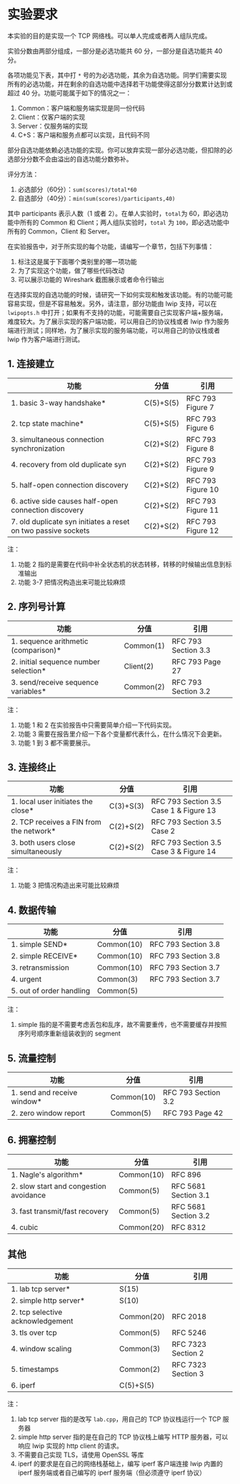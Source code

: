 # 实验要求

本实验的目的是实现一个 TCP 网络栈。可以单人完成或者两人组队完成。

实验分数由两部分组成，一部分是必选功能共 60 分，一部分是自选功能共 40 分。

各项功能见下表，其中打 `*` 号的为必选功能，其余为自选功能。同学们需要实现所有的必选功能，并在剩余的自选功能中选择若干功能使得这部分分数累计达到或超过 40 分。功能可能属于如下的情况之一：

1. Common：客户端和服务端实现是同一份代码
2. Client：仅客户端的实现
3. Server：仅服务端的实现
4. C+S：客户端和服务点都可以实现，且代码不同

部分自选功能依赖必选功能的实现。你可以放弃实现一部分必选功能，但扣除的必选部分分数不会由溢出的自选功能分数弥补。

评分方法：

1. 必选部分（60分）：`sum(scores)/total*60`
2. 自选部分（40分）：`min(sum(scores)/participants,40)`

其中 participants 表示人数（1 或者 2）。在单人实验时，`total`为 60，即必选功能中所有的 Common 和 Client；两人组队实验时，`total` 为 `100`，即必选功能中所有的 Common，Client 和 Server。

在实验报告中，对于所实现的每个功能，请编写一个章节，包括下列事情：

1. 标注这是属于下面哪个类别里的哪一项功能
2. 为了实现这个功能，做了哪些代码改动
3. 可以展示功能的 Wireshark 截图展示或者命令行输出

在选择实现的自选功能的时候，请研究一下如何实现和触发该功能。有的功能可能容易实现，但是不容易触发。另外，请注意，部分功能由 lwip 支持，可以在 `lwipopts.h` 中打开；如果有不支持的功能，可能需要自己实现客户端+服务端，难度较大。为了展示实现的客户端功能，可以用自己的协议栈或者 lwip 作为服务端进行测试；同样地，为了展示实现的服务端功能，可以用自己的协议栈或者 lwip 作为客户端进行测试。

## 1. 连接建立

| 功能                                                         | 分值      | 引用              |
| ------------------------------------------------------------ | --------- | ----------------- |
| 1. basic 3-way handshake*                                    | C(5)+S(5) | RFC 793 Figure 7  |
| 2. tcp state machine*                                        | C(5)+S(5) | RFC 793 Figure 6  |
| 3. simultaneous connection synchronization                   | C(2)+S(2) | RFC 793 Figure 8  |
| 4. recovery from old duplicate syn                           | C(2)+S(2) | RFC 793 Figure 9  |
| 5. half-open connection discovery                            | C(2)+S(2) | RFC 793 Figure 10 |
| 6. active side causes half-open connection discovery         | C(2)+S(2) | RFC 793 Figure 11 |
| 7. old duplicate syn initiates a reset on two passive sockets | C(2)+S(2) | RFC 793 Figure 12 |

注：

1. 功能 2 指的是需要在代码中补全状态机的状态转移，转移的时候输出信息到标准输出
2. 功能 3-7 把情况构造出来可能比较麻烦

## 2. 序列号计算

| 功能                                  | 分值      | 引用                |
| ------------------------------------- | --------- | ------------------- |
| 1. sequence arithmetic (comparison)*  | Common(1) | RFC 793 Section 3.3 |
| 2. initial sequence number selection* | Client(2) | RFC 793 Page 27     |
| 3. send/receive sequence variables*   | Common(2) | RFC 793 Section 3.2 |

注：

1. 功能 1 和 2 在实验报告中只需要简单介绍一下代码实现。
2. 功能 3 需要在报告里介绍一下各个变量都代表什么，在什么情况下会更新。
3. 功能 1 到 3 都不需要展示。

## 3. 连接终止

| 功能                                    | 分值      | 引用                                   |
| --------------------------------------- | --------- | -------------------------------------- |
| 1. local user initiates the close*      | C(3)+S(3) | RFC 793 Section 3.5 Case 1 & Figure 13 |
| 2. TCP receives a FIN from the network* | C(2)+S(2) | RFC 793 Section 3.5 Case 2             |
| 3. both users close simultaneously      | C(2)+S(2) | RFC 793 Section 3.5 Case 3 & Figure 14 |

注：

1. 功能 3 把情况构造出来可能比较麻烦

## 4. 数据传输

| 功能                     | 分值       | 引用                |
| ------------------------ | ---------- | ------------------- |
| 1. simple SEND*          | Common(10) | RFC 793 Section 3.8 |
| 2. simple RECEIVE*       | Common(10) | RFC 793 Section 3.8 |
| 3. retransmission        | Common(10) | RFC 793 Section 3.7 |
| 4. urgent                | Common(3)  | RFC 793 Section 3.7 |
| 5. out of order handling | Common(5)  |                     |

注：

1. simple 指的是不需要考虑丢包和乱序，故不需要重传，也不需要缓存并按照序列号顺序重新组装收到的 segment

## 5. 流量控制

| 功能                        | 分值       | 引用                |
| --------------------------- | ---------- | ------------------- |
| 1. send and receive window* | Common(10) | RFC 793 Section 3.2 |
| 2. zero window report       | Common(5)  | RFC 793 Page 42     |

## 6. 拥塞控制

| 功能                                   | 分值       | 引用                 |
| -------------------------------------- | ---------- | -------------------- |
| 1. Nagle's algorithm*                  | Common(10) | RFC 896              |
| 2. slow start and congestion avoidance | Common(5)  | RFC 5681 Section 3.1 |
| 3. fast transmit/fast recovery         | Common(5)  | RFC 5681 Section 3.2 |
| 4. cubic                               | Common(20) | RFC 8312             |

## 其他

| 功能                             | 分值       | 引用               |
| -------------------------------- | ---------- | ------------------ |
| 1. lab tcp server*               | S(15)      |                    |
| 2. simple http server*           | S(10)      |                    |
| 2. tcp selective acknowledgement | Common(20) | RFC 2018           |
| 3. tls over tcp                  | Common(5)  | RFC 5246           |
| 4. window scaling                | Common(3)  | RFC 7323 Section 2 |
| 5. timestamps                    | Common(2)  | RFC 7323 Section 3 |
| 6. iperf                         | C(5)+S(5)  |                    |

注：

1. lab tcp server 指的是改写 `lab.cpp`，用自己的 TCP 协议栈运行一个 TCP 服务器
2. simple http server 指的是在自己的 TCP 协议栈上编写 HTTP 服务器，可以响应 lwip 实现的 http client 的请求。
3. 不需要自己实现 TLS，请使用 OpenSSL 等库
4. iperf 的要求是在自己的网络栈基础上，编写 iperf 客户端连接 lwip 内置的 iperf 服务端或者自己编写的 iperf 服务端（但必须遵守 iperf 协议）
